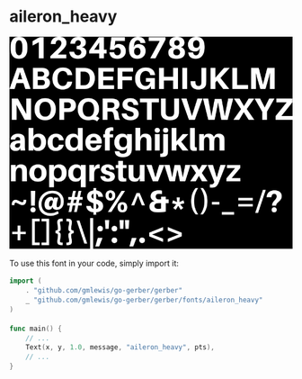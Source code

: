 # aileron_heavy

![aileron_heavy](aileron_heavy.png)

To use this font in your code, simply import it:

```go
import (
	. "github.com/gmlewis/go-gerber/gerber"
	_ "github.com/gmlewis/go-gerber/gerber/fonts/aileron_heavy"
)

func main() {
	// ...
	Text(x, y, 1.0, message, "aileron_heavy", pts),
	// ...
}
```

